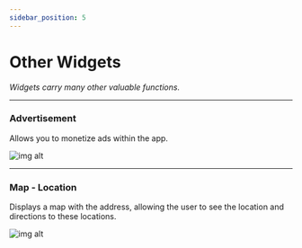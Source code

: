```yaml
---
sidebar_position: 5
---
```


# Other Widgets
*Widgets carry many other valuable functions.*

---

### Advertisement​
Allows you to monetize ads within the app.

![img alt](/img/widget/orthers/map.jpeg)

---

### Map - Location​

Displays a map with the address, allowing the user to see the location and directions to these locations.

![img alt](/img/widget/orthers/map.jpg)
